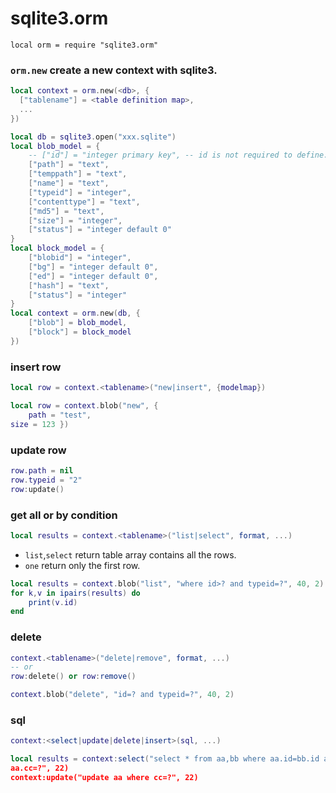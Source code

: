 sqlite3.orm
===========

`local orm = require "sqlite3.orm"`

### `orm.new` create a new context with sqlite3.
```lua
local context = orm.new(<db>, {
  ["tablename"] = <table definition map>,
  ...
})
```

```lua
local db = sqlite3.open("xxx.sqlite")
local blob_model = {
    -- ["id"] = "integer primary key", -- id is not required to define.
    ["path"] = "text",
    ["temppath"] = "text",
    ["name"] = "text",
    ["typeid"] = "integer",
    ["contenttype"] = "text",
    ["md5"] = "text",
    ["size"] = "integer",
    ["status"] = "integer default 0"
}
local block_model = {
    ["blobid"] = "integer",
    ["bg"] = "integer default 0",
    ["ed"] = "integer default 0",
    ["hash"] = "text",
    ["status"] = "integer"
}
local context = orm.new(db, {
    ["blob"] = blob_model,
    ["block"] = block_model
})
```

### insert row
```lua
local row = context.<tablename>("new|insert", {modelmap})
```
```lua
local row = context.blob("new", {
    path = "test",
size = 123 })
```

### update row
```lua
row.path = nil
row.typeid = "2"
row:update()
```

### get all or by condition
```lua
local results = context.<tablename>("list|select", format, ...)
```

* `list`,`select` return table array contains all the rows.
* `one` return only the first row.

```lua
local results = context.blob("list", "where id>? and typeid=?", 40, 2)
for k,v in ipairs(results) do
    print(v.id)
end
```

### delete
```lua
context.<tablename>("delete|remove", format, ...)
-- or
row:delete() or row:remove()
```
```lua
context.blob("delete", "id=? and typeid=?", 40, 2)
```

### sql
```lua
context:<select|update|delete|insert>(sql, ...)
```
```lua
local results = context:select("select * from aa,bb where aa.id=bb.id and
aa.cc=?", 22)
context:update("update aa where cc=?", 22)
```
